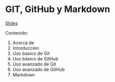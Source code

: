 # GIT, GitHub y Markdown

[Slides](http://www.slideshare.net/asanzdiego/git-github-y-markdown-2016)

Contenido:

1. Acerca de
2. Introducción
3. Uso básico de Git
4. Uso básico de GitHub
5. Uso avanzado de Git
6. Uso avanzado de GitHub
7. Markdown
